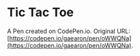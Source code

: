 # Tic Tac Toe

A Pen created on CodePen.io. Original URL: [https://codepen.io/gaearon/pen/oWWQNa](https://codepen.io/gaearon/pen/oWWQNa).


